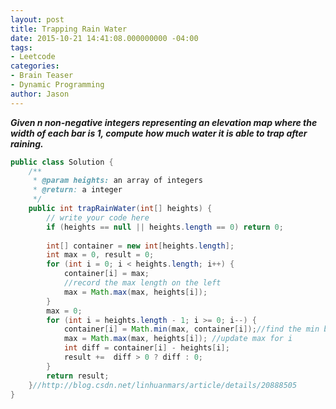 ```yaml
---
layout: post
title: Trapping Rain Water
date: 2015-10-21 14:41:08.000000000 -04:00
tags:
- Leetcode
categories:
- Brain Teaser
- Dynamic Programming
author: Jason
---
```

<p><strong><em>Given n non-negative integers representing an elevation map where the width of each bar is 1, compute how much water it is able to trap after raining.</em></strong></p>


``` java
public class Solution {
    /**
     * @param heights: an array of integers
     * @return: a integer
     */
    public int trapRainWater(int[] heights) {
        // write your code here
        if (heights == null || heights.length == 0) return 0;
        
        int[] container = new int[heights.length];
        int max = 0, result = 0;
        for (int i = 0; i < heights.length; i++) {
            container[i] = max;
            //record the max length on the left
            max = Math.max(max, heights[i]);
        }
        max = 0;
        for (int i = heights.length - 1; i >= 0; i--) {
            container[i] = Math.min(max, container[i]);//find the min between left max and rightmax, max is actually max on the right
            max = Math.max(max, heights[i]); //update max for i
            int diff = container[i] - heights[i];
            result +=  diff > 0 ? diff : 0;
        }
        return result;
    }//http://blog.csdn.net/linhuanmars/article/details/20888505
}

```
